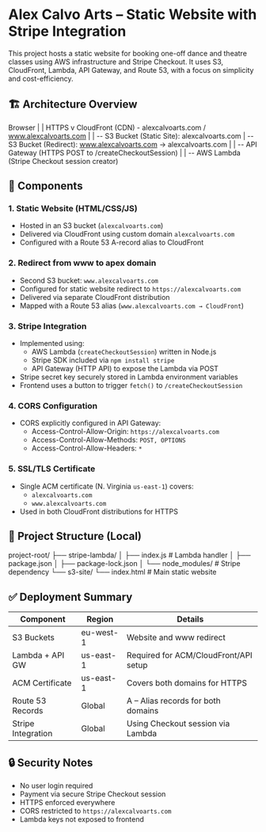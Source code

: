 
# Alex Calvo Arts – Static Website with Stripe Integration

This project hosts a static website for booking one-off dance and theatre classes using AWS infrastructure and Stripe Checkout. It uses S3, CloudFront, Lambda, API Gateway, and Route 53, with a focus on simplicity and cost-efficiency.

## 🏗️ Architecture Overview

Browser
|
| HTTPS
v
CloudFront (CDN) - alexcalvoarts.com / www.alexcalvoarts.com
|
| -- S3 Bucket (Static Site): alexcalvoarts.com
| -- S3 Bucket (Redirect): www.alexcalvoarts.com -> alexcalvoarts.com
|
| -- API Gateway (HTTPS POST to /createCheckoutSession)
|
| -- AWS Lambda (Stripe Checkout session creator)


## 🔧 Components

### 1. Static Website (HTML/CSS/JS)

- Hosted in an S3 bucket (`alexcalvoarts.com`)
- Delivered via CloudFront using custom domain `alexcalvoarts.com`
- Configured with a Route 53 A-record alias to CloudFront

### 2. Redirect from www to apex domain

- Second S3 bucket: `www.alexcalvoarts.com`
- Configured for static website redirect to `https://alexcalvoarts.com`
- Delivered via separate CloudFront distribution
- Mapped with a Route 53 alias (`www.alexcalvoarts.com → CloudFront`)

### 3. Stripe Integration

- Implemented using:
  - AWS Lambda (`createCheckoutSession`) written in Node.js
  - Stripe SDK included via `npm install stripe`
  - API Gateway (HTTP API) to expose the Lambda via POST
- Stripe secret key securely stored in Lambda environment variables
- Frontend uses a button to trigger `fetch()` to `/createCheckoutSession`

### 4. CORS Configuration

- CORS explicitly configured in API Gateway:
  - Access-Control-Allow-Origin: `https://alexcalvoarts.com`
  - Access-Control-Allow-Methods: `POST, OPTIONS`
  - Access-Control-Allow-Headers: `*`

### 5. SSL/TLS Certificate

- Single ACM certificate (N. Virginia `us-east-1`) covers:
  - `alexcalvoarts.com`
  - `www.alexcalvoarts.com`
- Used in both CloudFront distributions for HTTPS

## 📁 Project Structure (Local)

project-root/
├── stripe-lambda/
│ ├── index.js # Lambda handler
│ ├── package.json
│ ├── package-lock.json
│ └── node_modules/ # Stripe dependency
└── s3-site/
└── index.html # Main static website


## ✅ Deployment Summary

| Component           | Region        | Details                                  |
|--------------------|---------------|------------------------------------------|
| S3 Buckets         | eu-west-1     | Website and www redirect                 |
| Lambda + API GW    | us-east-1     | Required for ACM/CloudFront/API setup    |
| ACM Certificate    | us-east-1     | Covers both domains for HTTPS            |
| Route 53 Records   | Global        | A – Alias records for both domains       |
| Stripe Integration | Global        | Using Checkout session via Lambda        |

## 🔒 Security Notes

- No user login required
- Payment via secure Stripe Checkout session
- HTTPS enforced everywhere
- CORS restricted to `https://alexcalvoarts.com`
- Lambda keys not exposed to frontend
